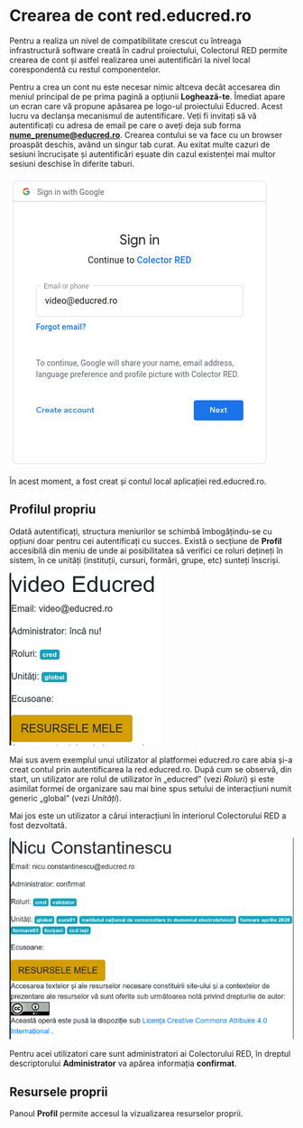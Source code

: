 # Crearea de cont red.educred.ro

Pentru a realiza un nivel de compatibilitate crescut cu întreaga infrastructură software creată în cadrul proiectului, Colectorul RED permite crearea de cont și astfel realizarea unei autentificări la nivel local corespondentă cu restul componentelor.

Pentru a crea un cont nu este necesar nimic altceva decât accesarea din meniul principal de pe prima pagină a opțiunii **Loghează-te**. Îmediat apare un ecran care vă propune apăsarea pe logo-ul proiectului Educred. Acest lucru va declanșa mecanismul de autentificare. Veți fi invitați să vă autentificați cu adresa de email pe care o aveți deja sub forma **nume_prenume@educred.ro**. Crearea contului se va face cu un browser proaspăt deschis, având un singur tab curat. Au exitat multe cazuri de sesiuni încrucișate și autentificări eșuate din cazul existenței mai multor sesiuni deschise în diferite taburi. 

![](img/creare-user/SignIn.png)

În acest moment, a fost creat și contul local aplicației red.educred.ro.

## Profilul propriu

Odată autentificați, structura meniurilor se schimbă îmbogățindu-se cu opțiuni doar pentru cei autentificați cu succes.
Există o secțiune de **Profil** accesibilă din meniu de unde ai posibilitatea să verifici ce roluri dețineți în sistem, în ce unități (instituții, cursuri, formări, grupe, etc) sunteți înscriși.

![](img/creare-user/ProfilUserFaraNiciunRol.png)

Mai sus avem exemplul unui utilizator al platformei educred.ro care abia și-a creat contul prin autentificarea la red.educred.ro.
După cum se observă, din start, un utilizator are rolul de utilizator în „educred” (vezi *Roluri*) și este asimilat formei de organizare sau mai bine spus setului de interacțiuni numit generic „global” (vezi *Unități*).

Mai jos este un utilizator a cărui interacțiuni în interiorul Colectorului RED a fost dezvoltată.

![](img/creare-user/PropriulProfil.png)

Pentru acei utilizatori care sunt administratori ai Colectorului RED, în dreptul descriptorului **Administrator** va apărea informația **confirmat**.

## Resursele proprii

Panoul **Profil** permite accesul la vizualizarea resurselor proprii.

